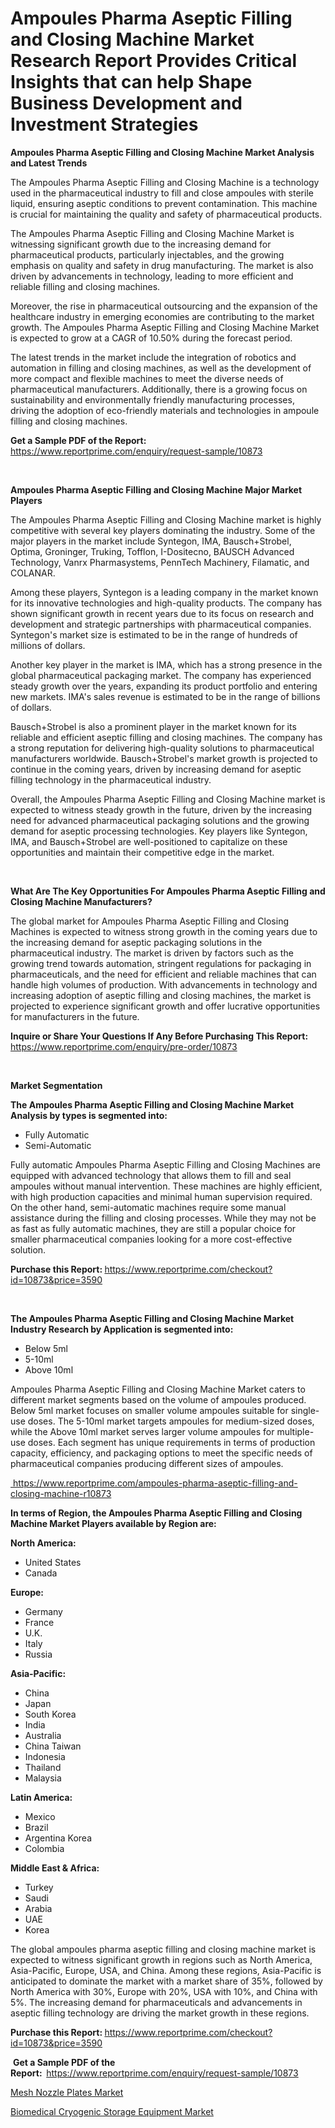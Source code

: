 <p><h1>Ampoules Pharma Aseptic Filling and Closing Machine Market Research Report Provides Critical Insights that can help Shape Business Development and Investment Strategies</h1></p><p><strong>Ampoules Pharma Aseptic Filling and Closing Machine Market Analysis and Latest Trends</strong></p>
<p><p>The Ampoules Pharma Aseptic Filling and Closing Machine is a technology used in the pharmaceutical industry to fill and close ampoules with sterile liquid, ensuring aseptic conditions to prevent contamination. This machine is crucial for maintaining the quality and safety of pharmaceutical products.</p><p>The Ampoules Pharma Aseptic Filling and Closing Machine Market is witnessing significant growth due to the increasing demand for pharmaceutical products, particularly injectables, and the growing emphasis on quality and safety in drug manufacturing. The market is also driven by advancements in technology, leading to more efficient and reliable filling and closing machines.</p><p>Moreover, the rise in pharmaceutical outsourcing and the expansion of the healthcare industry in emerging economies are contributing to the market growth. The Ampoules Pharma Aseptic Filling and Closing Machine Market is expected to grow at a CAGR of 10.50% during the forecast period.</p><p>The latest trends in the market include the integration of robotics and automation in filling and closing machines, as well as the development of more compact and flexible machines to meet the diverse needs of pharmaceutical manufacturers. Additionally, there is a growing focus on sustainability and environmentally friendly manufacturing processes, driving the adoption of eco-friendly materials and technologies in ampoule filling and closing machines.</p></p>
<p><strong>Get a Sample PDF of the Report:&nbsp;</strong> <a href="https://www.reportprime.com/enquiry/request-sample/10873">https://www.reportprime.com/enquiry/request-sample/10873</a></p>
<p>&nbsp;</p>
<p><strong>Ampoules Pharma Aseptic Filling and Closing Machine Major Market Players</strong></p>
<p><p>The Ampoules Pharma Aseptic Filling and Closing Machine market is highly competitive with several key players dominating the industry. Some of the major players in the market include Syntegon, IMA, Bausch+Strobel, Optima, Groninger, Truking, Tofflon, I-Dositecno, BAUSCH Advanced Technology, Vanrx Pharmasystems, PennTech Machinery, Filamatic, and COLANAR.</p><p>Among these players, Syntegon is a leading company in the market known for its innovative technologies and high-quality products. The company has shown significant growth in recent years due to its focus on research and development and strategic partnerships with pharmaceutical companies. Syntegon's market size is estimated to be in the range of hundreds of millions of dollars.</p><p>Another key player in the market is IMA, which has a strong presence in the global pharmaceutical packaging market. The company has experienced steady growth over the years, expanding its product portfolio and entering new markets. IMA's sales revenue is estimated to be in the range of billions of dollars.</p><p>Bausch+Strobel is also a prominent player in the market known for its reliable and efficient aseptic filling and closing machines. The company has a strong reputation for delivering high-quality solutions to pharmaceutical manufacturers worldwide. Bausch+Strobel's market growth is projected to continue in the coming years, driven by increasing demand for aseptic filling technology in the pharmaceutical industry.</p><p>Overall, the Ampoules Pharma Aseptic Filling and Closing Machine market is expected to witness steady growth in the future, driven by the increasing need for advanced pharmaceutical packaging solutions and the growing demand for aseptic processing technologies. Key players like Syntegon, IMA, and Bausch+Strobel are well-positioned to capitalize on these opportunities and maintain their competitive edge in the market.</p></p>
<p>&nbsp;</p>
<p><strong>What Are The Key Opportunities For Ampoules Pharma Aseptic Filling and Closing Machine Manufacturers?</strong></p>
<p><p>The global market for Ampoules Pharma Aseptic Filling and Closing Machines is expected to witness strong growth in the coming years due to the increasing demand for aseptic packaging solutions in the pharmaceutical industry. The market is driven by factors such as the growing trend towards automation, stringent regulations for packaging in pharmaceuticals, and the need for efficient and reliable machines that can handle high volumes of production. With advancements in technology and increasing adoption of aseptic filling and closing machines, the market is projected to experience significant growth and offer lucrative opportunities for manufacturers in the future.</p></p>
<p><strong>Inquire or Share Your Questions If Any Before Purchasing This Report:</strong> <a href="https://www.reportprime.com/enquiry/pre-order/10873">https://www.reportprime.com/enquiry/pre-order/10873</a></p>
<p>&nbsp;</p>
<p><strong>Market Segmentation</strong></p>
<p><strong>The Ampoules Pharma Aseptic Filling and Closing Machine Market Analysis by types is segmented into:</strong></p>
<p><ul><li>Fully Automatic</li><li>Semi-Automatic</li></ul></p>
<p><p>Fully automatic Ampoules Pharma Aseptic Filling and Closing Machines are equipped with advanced technology that allows them to fill and seal ampoules without manual intervention. These machines are highly efficient, with high production capacities and minimal human supervision required. On the other hand, semi-automatic machines require some manual assistance during the filling and closing processes. While they may not be as fast as fully automatic machines, they are still a popular choice for smaller pharmaceutical companies looking for a more cost-effective solution.</p></p>
<p><strong>Purchase this Report:&nbsp;</strong><a href="https://www.reportprime.com/checkout?id=10873&price=3590">https://www.reportprime.com/checkout?id=10873&price=3590</a></p>
<p>&nbsp;</p>
<p><strong>The Ampoules Pharma Aseptic Filling and Closing Machine Market Industry Research by Application is segmented into:</strong></p>
<p><ul><li>Below 5ml</li><li>5-10ml</li><li>Above 10ml</li></ul></p>
<p><p>Ampoules Pharma Aseptic Filling and Closing Machine Market caters to different market segments based on the volume of ampoules produced. Below 5ml market focuses on smaller volume ampoules suitable for single-use doses. The 5-10ml market targets ampoules for medium-sized doses, while the Above 10ml market serves larger volume ampoules for multiple-use doses. Each segment has unique requirements in terms of production capacity, efficiency, and packaging options to meet the specific needs of pharmaceutical companies producing different sizes of ampoules.</p></p>
<p><a href="https://www.reportprime.com/ampoules-pharma-aseptic-filling-and-closing-machine-r10873">&nbsp;https://www.reportprime.com/ampoules-pharma-aseptic-filling-and-closing-machine-r10873</a></p>
<p><strong>In terms of Region, the Ampoules Pharma Aseptic Filling and Closing Machine Market Players available by Region are:</strong></p>
<p>
    <p> <strong> North America: </strong>
        <ul>
            <li>United States</li>
            <li>Canada</li>
        </ul>
        </p> 
    <p> <strong> Europe: </strong>
        <ul>
            <li>Germany</li>
            <li>France</li>
            <li>U.K.</li>
            <li>Italy</li>
            <li>Russia</li>
        </ul>
        </p> 
    <p> <strong> Asia-Pacific: </strong>
        <ul>
            <li>China</li>
            <li>Japan</li>
            <li>South Korea</li>
            <li>India</li>
            <li>Australia</li>
            <li>China Taiwan</li>
            <li>Indonesia</li>
            <li>Thailand</li>
            <li>Malaysia</li>
        </ul>
        </p> 
    <p> <strong> Latin America: </strong>
        <ul>
            <li>Mexico</li>
            <li>Brazil</li>
            <li>Argentina Korea</li>
            <li>Colombia</li>
        </ul>
        </p> 
    <p> <strong> Middle East & Africa: </strong>
        <ul>
            <li>Turkey</li>
            <li>Saudi</li>
            <li>Arabia</li>
            <li>UAE</li>
            <li>Korea</li>
        </ul>
    </p>
    </p>
<p><p>The global ampoules pharma aseptic filling and closing machine market is expected to witness significant growth in regions such as North America, Asia-Pacific, Europe, USA, and China. Among these regions, Asia-Pacific is anticipated to dominate the market with a market share of 35%, followed by North America with 30%, Europe with 20%, USA with 10%, and China with 5%. The increasing demand for pharmaceuticals and advancements in aseptic filling technology are driving the market growth in these regions.</p></p>
<p><strong>Purchase this Report: </strong><a href="https://www.reportprime.com/checkout?id=10873&price=3590">https://www.reportprime.com/checkout?id=10873&price=3590</a></p>
<p>&nbsp;<strong>Get a Sample PDF of the Report:&nbsp;&nbsp;</strong><a href="https://www.reportprime.com/enquiry/request-sample/10873">https://www.reportprime.com/enquiry/request-sample/10873</a></p>
<p><strong></strong></p>
<p><p><a href="https://eight-handstand-8fb.notion.site/Mesh-Nozzle-Plates-Market-Size-Market-Outlook-and-Market-Forecast-2024-to-2031-cc1585c65989468c8483663c21d6c71c">Mesh Nozzle Plates Market</a></p><p><a href="https://github.com/Sinjinluong3e0awx2m195k76/Market-Research-Report-List-2/blob/main/biomedical-cryogenic-storage-equipment-market.md">Biomedical Cryogenic Storage Equipment Market</a></p></p>